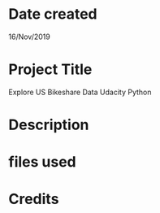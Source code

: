 # Date created
16/Nov/2019 

# Project Title
Explore US Bikeshare Data Udacity Python

# Description

# files used 


# Credits

